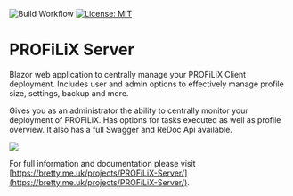 ![Build Workflow](https://github.com/dbretty/PROFiLiX.Server/actions/workflows/build.yml/badge.svg)
[![License: MIT](https://img.shields.io/badge/License-MIT-yellow.svg)](https://opensource.org/licenses/MIT)

# PROFiLiX Server

Blazor web application to centrally manage your PROFiLiX Client deployment. Includes user and admin options to effectively manage profile size, settings, backup and more.

Gives you as an administrator the ability to centrally monitor your deployment of PROFiLiX. Has options for tasks executed as well as profile overview. It also has a full Swagger and ReDoc Api available.

![](/Images/PROFiLiX.Server.Server.png)

For full information and documentation please visit [https://bretty.me.uk/projects/PROFiLiX-Server/](https://bretty.me.uk/projects/PROFiLiX-Server/).
